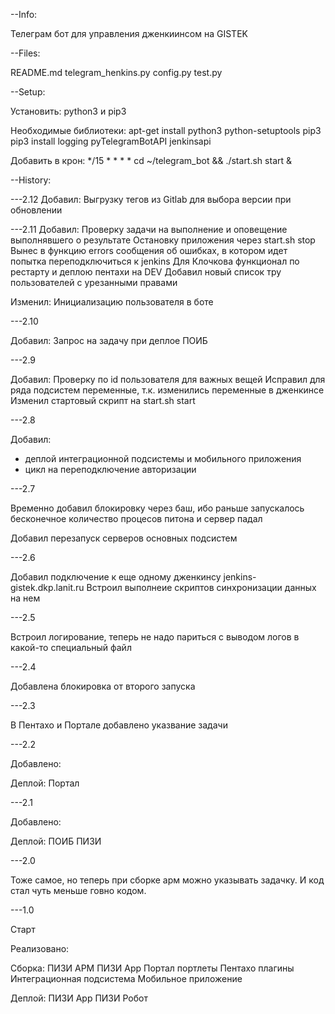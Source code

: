 --Info:

Телеграм бот для управления дженкиинсом на GISTEK

--Files:

README.md
telegram_henkins.py
config.py
test.py

--Setup:

Установить: python3 и pip3

Необходимые библиотеки:
apt-get install python3 python-setuptools pip3
pip3 install logging pyTelegramBotAPI jenkinsapi

Добавить в крон:
*/15 * * * * cd ~/telegram_bot && ./start.sh start &

--History:

---2.12
Добавил:
Выгрузку тегов из Gitlab для выбора версии при обновлении

---2.11
Добавил:
Проверку задачи на выполнение и оповещение выполнявшего о результате
Остановку приложения через start.sh stop
Вынес в функцию errors сообщения об ошибках, в котором идет попытка переподключиться к jenkins
Для Клочкова функционал по рестарту и деплою пентахи на DEV
Добавил новый список тру пользователей с урезанными правами

Изменил:
Инициализацию пользователя в боте

---2.10

Добавил:
Запрос на задачу при деплое ПОИБ

---2.9

Добавил:
Проверку по id пользователя для важных вещей
Исправил для ряда подсистем переменные, т.к. изменились переменные в дженкинсе
Изменил стартовый скрипт на start.sh start

---2.8

Добавил:
- деплой интеграционной подсистемы и мобильного приложения
- цикл на переподключение авторизации

---2.7

Временно добавил блокировку через баш, ибо раньше запускалось бесконечное количество процесов питона и сервер падал

Добавил перезапуск серверов основных подсистем

---2.6

Добавил подключение к еще одному дженкинсу jenkins-gistek.dkp.lanit.ru
Встроил выполнеие скриптов синхронизации данных на нем

---2.5

Встроил логирование, теперь не надо париться с выводом логов в какой-то специальный файл

---2.4

Добавлена блокировка от второго запуска

---2.3

В Пентахо и Портале добавлено указвание задачи

---2.2

Добавлено:

Деплой:
Портал

---2.1

Добавлено:

Деплой:
ПОИБ
ПИЗИ

---2.0

Тоже самое, но теперь при сборке арм можно указывать задачку. И код стал чуть меньше говно кодом.

---1.0

Старт

Реализовано:

Сборка:
ПИЗИ АРМ
ПИЗИ App
Портал портлеты
Пентахо плагины
Интеграционная подсистема
Мобильное приложение

Деплой:
ПИЗИ App
ПИЗИ Робот
